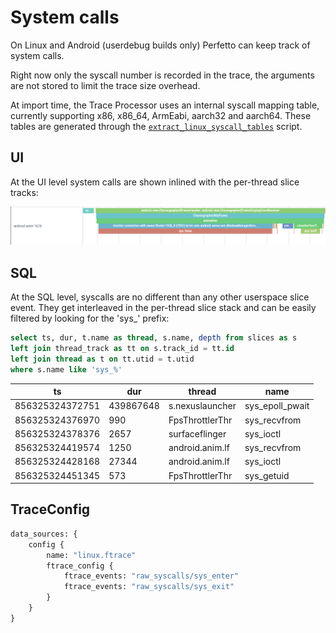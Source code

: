 # System calls

On Linux and Android (userdebug builds only) Perfetto can keep track of system
calls.

Right now only the syscall number is recorded in the trace, the arguments are
not stored to limit the trace size overhead.

At import time, the Trace Processor uses an internal syscall mapping table,
currently supporting x86, x86_64, ArmEabi, aarch32 and aarch64. These tables are
generated through the
[`extract_linux_syscall_tables`](/tools/extract_linux_syscall_tables) script.

## UI

At the UI level system calls are shown inlined with the per-thread slice tracks:

![](/docs/images/syscalls.png "System calls in the thread tracks")

## SQL

At the SQL level, syscalls are no different than any other userspace slice
event. They get interleaved in the per-thread slice stack and can be easily
filtered by looking for the 'sys_' prefix:

```sql
select ts, dur, t.name as thread, s.name, depth from slices as s
left join thread_track as tt on s.track_id = tt.id
left join thread as t on tt.utid = t.utid
where s.name like 'sys_%'
```

ts | dur | thread | name 
---|-----|--------|------
856325324372751 | 439867648 | s.nexuslauncher | sys_epoll_pwait
856325324376970 | 990 | FpsThrottlerThr | sys_recvfrom
856325324378376 | 2657 | surfaceflinger | sys_ioctl
856325324419574 | 1250 | android.anim.lf | sys_recvfrom
856325324428168 | 27344 | android.anim.lf | sys_ioctl
856325324451345 | 573 | FpsThrottlerThr | sys_getuid

## TraceConfig

```protobuf
data_sources: {
    config {
        name: "linux.ftrace"
        ftrace_config {
            ftrace_events: "raw_syscalls/sys_enter"
            ftrace_events: "raw_syscalls/sys_exit"
        }
    }
}
```
